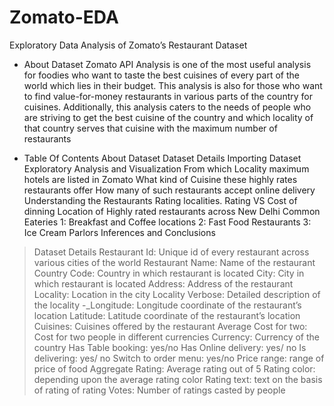 # Zomato-EDA
Exploratory Data Analysis of Zomato’s Restaurant Dataset

- About Dataset
Zomato API Analysis is one of the most useful analysis for foodies who want to taste the best cuisines of every part of the world which lies in their budget. This analysis is also for those who want to find value-for-money restaurants in various parts of the country for cuisines. Additionally, this analysis caters to the needs of people who are striving to get the best cuisine of the country and which locality of that country serves that cuisine with the maximum number of restaurants

- Table Of Contents
 About Dataset
 Dataset Details
 Importing Dataset
 Exploratory Analysis and Visualization
 From which Locality maximum hotels are listed in Zomato
 What kind of Cuisine these highly rates restaurants offer
 How many of such restaurants accept online delivery
 Understanding the Restaurants Rating localities.
 Rating VS Cost of dinning
 Location of Highly rated restaurants across New Delhi
 Common Eateries
   1: Breakfast and Coffee locations
   2: Fast Food Restaurants
   3: Ice Cream Parlors
 Inferences and Conclusions

>Dataset Details
Restaurant Id: Unique id of every restaurant across various cities of the world
Restaurant Name: Name of the restaurant
Country Code: Country in which restaurant is located
City: City in which restaurant is located
Address: Address of the restaurant
Locality: Location in the city
Locality Verbose: Detailed description of the locality -_Longitude: Longitude coordinate of the restaurant’s location
Latitude: Latitude coordinate of the restaurant’s location
Cuisines: Cuisines offered by the restaurant
Average Cost for two: Cost for two people in different currencies 
Currency: Currency of the country
Has Table booking: yes/no
Has Online delivery: yes/ no
Is delivering: yes/ no
Switch to order menu: yes/no
Price range: range of price of food
Aggregate Rating: Average rating out of 5
Rating color: depending upon the average rating color
Rating text: text on the basis of rating of rating
Votes: Number of ratings casted by people
